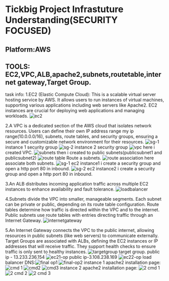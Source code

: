 # Tickbig Project Infrastuture Understanding(SECURITY FOCUSED)
## Platform:AWS
## TOOLS: EC2,VPC,ALB,apache2,subnets,routetable,internet gateway,Target Group.




task info:
 1.EC2 (Elastic Compute Cloud): This is a scalable virtual server hosting service by AWS. It allows users to run instances of virtual machines, supporting various applications including web servers like 
           Apache2. EC2 instances are crucial for deploying web applications and managing workloads.
           ![ec2](https://github.com/user-attachments/assets/aac645f1-fbb4-4493-bf2f-75cc493556ba)
          
2.A VPC is a dedicated section of the AWS cloud that isolates network resources. Users can define their own IP address range my ip range(10.0.0.0/16), subnets, route tables, and security groups, ensuring a secure and 
         customizable network environment for their resources.
         ![sg-1](https://github.com/user-attachments/assets/e53bcc28-0ae4-4300-ac36-da2ed472241b)
         instance 1 security group
         ![sg-2](https://github.com/user-attachments/assets/99f38e16-05ba-41e1-b172-715a07da86bd)
         instance 2 security group
         ![vpc](https://github.com/user-attachments/assets/877c82b7-6a57-46f5-b6d6-81b0a1a2e0f9)
         here i created VPC.
         ![subnets](https://github.com/user-attachments/assets/b89424d5-e2fb-44f4-bdbf-8512e041f47d)
         then i created to public subnets(publicsubnet1 and publicsubnet2)
         ![route table](https://github.com/user-attachments/assets/aa1ab253-5dce-4ab2-b345-233f6215f16b)
         Route a subnets.
         ![route association](https://github.com/user-attachments/assets/e1c25a09-7428-47c3-9755-55d07ab3b001)
         here associate both subnets.
         ![sg-1](https://github.com/user-attachments/assets/0fdc9257-573b-47ac-918e-652f604436c9)
         ec2 instance1 i create a security group and open a http port 80 in inbound.
         ![sg-2](https://github.com/user-attachments/assets/bff6a15c-307a-4b2a-9c20-dec3157978a8)
         ec2 instance2 i create a security group and open a http port 80 in inbound.
         
 3.An ALB distributes incoming application traffic across multiple EC2 instances to enhance availability and fault tolerance.
         ![loadbalancer](https://github.com/user-attachments/assets/844560eb-6276-4e2b-b061-583cdf676d06)

 4.Subnets divide the VPC into smaller, manageable segments. Each subnet can be private or public, depending on its route table configuration. Route tables determine how traffic is directed within the VPC 
           and to the internet. 
           Public subnets use route tables with entries directing traffic through an Internet Gateway.
           ![internetgateway](https://github.com/user-attachments/assets/f4486157-53ba-4d84-9b1d-6ff2c125abca)

           
 5.An Internet Gateway connects the VPC to the public internet, allowing resources in public subnets (like web servers) to communicate externally. Target Groups are associated with ALBs, defining the EC2 
           instances or IP addresses that will receive traffic. They support health checks to ensure traffic is only sent to healthy instances.
           ![targetgroup](https://github.com/user-attachments/assets/c5d641a6-9c51-4e37-a31d-89dc5bf7fab0)
         target group.
public ip - 13.233.236.154
         ![ec21-op](https://github.com/user-attachments/assets/c862f42a-9ec7-4b8d-b017-16ce72078fef)
public ip-3.108.238.169
         ![ec22-op](https://github.com/user-attachments/assets/9ead65e1-f1fc-4901-9eb2-e49a92ad02c3)
load balancer DNS:![final op1](https://github.com/user-attachments/assets/cbab731d-0101-4be5-85ab-6b8390972316)
                  ![final-op2](https://github.com/user-attachments/assets/77c02299-9fc2-4a19-845a-8a3157326657)
instance 1 apache2 installation page:
![cmd 1](https://github.com/user-attachments/assets/fbe0a4c4-9776-47b7-973f-36a182f9c139)
![cmd2](https://github.com/user-attachments/assets/3471e7b3-4e14-4148-8b50-675c7ab6c6cd)
![cmd3](https://github.com/user-attachments/assets/4cd3448f-5f2e-4e96-a702-ba87686c6929)
instance 2 apache2 installation page:
![2 cmd 1](https://github.com/user-attachments/assets/63c2d4c4-5611-4512-8b9a-07b7716285ed)
![2 cmd 2](https://github.com/user-attachments/assets/b77f8e3c-899d-47ce-8d14-f5255a9c68a7)
![2 cmd 3](https://github.com/user-attachments/assets/957b1bf3-425c-4243-8220-f5dd1df378a3)







         
